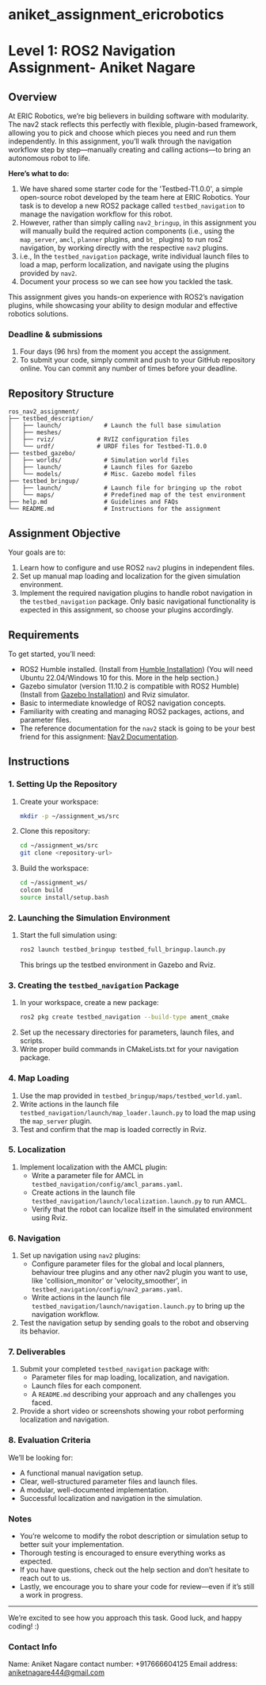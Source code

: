 # aniket_assignment_ericrobotics
# Level 1: ROS2 Navigation Assignment- Aniket Nagare

## Overview
At ERIC Robotics, we’re big believers in building software with modularity. The nav2 stack reflects this perfectly with flexible, plugin-based framework, allowing you to pick and choose which pieces you need and run them independently. In this assignment, you’ll walk through the navigation workflow step by step—manually creating and calling actions—to bring an autonomous robot to life.

**Here’s what to do:**
1. We have shared some starter code for the 'Testbed-T1.0.0', a simple open-source robot developed by the team here at ERIC Robotics. Your task is to develop a new ROS2 package called `testbed_navigation` to manage the navigation workflow for this robot.
2. However, rather than simply calling `nav2_bringup`, in this assignment you will manually build the required action components (i.e., using the `map_server`, `amcl`, `planner` plugins, and `bt_` plugins) to run ros2 navigation, by working directly with the respective `nav2` plugins.
3. i.e., In the `testbed_navigation` package, write individual launch files to load a map, perform localization, and navigate using the plugins provided by `nav2`.
4. Document your process so we can see how you tackled the task.

This assignment gives you hands-on experience with ROS2’s navigation plugins, while showcasing your ability to design modular and effective robotics solutions.

### Deadline & submissions
1. Four days (96 hrs) from the moment you accept the assignment.
2. To submit your code, simply commit and push to your GitHub repository online. You can commit any number of times before your deadline.

## Repository Structure

```
ros_nav2_assignment/
├── testbed_description/
│   ├── launch/            # Launch the full base simulation
│   ├── meshes/
│   ├── rviz/            # RVIZ configuration files
│   └── urdf/            # URDF files for Testbed-T1.0.0
├── testbed_gazebo/
│   ├── worlds/            # Simulation world files
│   ├── launch/            # Launch files for Gazebo
│   └── models/            # Misc. Gazebo model files
├── testbed_bringup/
│   ├── launch/            # Launch file for bringing up the robot
│   └── maps/              # Predefined map of the test environment
├── help.md                # Guidelines and FAQs
└── README.md              # Instructions for the assignment
```

## Assignment Objective
Your goals are to:
1. Learn how to configure and use ROS2 `nav2` plugins in independent files.
2. Set up manual map loading and localization for the given simulation environment.
3. Implement the required navigation plugins to handle robot navigation in the `testbed_navigation` package. Only basic navigational functionality is expected in this assignment, so choose your plugins accordingly.

## Requirements

To get started, you’ll need:
- ROS2 Humble installed. (Install from [Humble Installation](https://docs.ros.org/en/humble/Installation.html)) (You will need Ubuntu 22.04/Windows 10 for this. More in the help section.)
- Gazebo simulator (version 11.10.2 is compatible with ROS2 Humble) (Install from [Gazebo Installation](https://classic.gazebosim.org/tutorials?tut=install_ubuntu)) and Rviz simulator.
- Basic to intermediate knowledge of ROS2 navigation concepts.
- Familiarity with creating and managing ROS2 packages, actions, and parameter files.
- The reference documentation for the `nav2` stack is going to be your best friend for this assignment: [Nav2 Documentation](https://navigation.ros.org/).

## Instructions

### 1. Setting Up the Repository
1. Create your workspace:
    ```bash
    mkdir -p ~/assignment_ws/src
    ```
2. Clone this repository:
   ```bash
   cd ~/assignment_ws/src
   git clone <repository-url>
   ```
2. Build the workspace:
   ```bash
   cd ~/assignment_ws/
   colcon build
   source install/setup.bash
   ```

### 2. Launching the Simulation Environment
1. Start the full simulation using:
   ```bash
   ros2 launch testbed_bringup testbed_full_bringup.launch.py
   ```
   This brings up the testbed environment in Gazebo and Rviz.

### 3. Creating the `testbed_navigation` Package
1. In your workspace, create a new package:
   ```bash
   ros2 pkg create testbed_navigation --build-type ament_cmake
   ```
2. Set up the necessary directories for parameters, launch files, and scripts.
3. Write proper build commands in CMakeLists.txt for your navigation package.

### 4. Map Loading
1. Use the map provided in `testbed_bringup/maps/testbed_world.yaml`.
2. Write actions in the launch file `testbed_navigation/launch/map_loader.launch.py` to load the map using the `map_server` plugin.
3. Test and confirm that the map is loaded correctly in Rviz.

### 5. Localization
1. Implement localization with the AMCL plugin:
   - Write a parameter file for AMCL in `testbed_navigation/config/amcl_params.yaml`.
   - Create actions in the launch file `testbed_navigation/launch/localization.launch.py` to run AMCL.
   - Verify that the robot can localize itself in the simulated environment using Rviz.

### 6. Navigation
1. Set up navigation using `nav2` plugins:
   - Configure parameter files for the global and local planners, behaviour tree plugins and any other nav2 plugin you want to use, like 'collision_monitor' or 'velocity_smoother', in `testbed_navigation/config/nav2_params.yaml`.
   - Write actions in the launch file `testbed_navigation/launch/navigation.launch.py` to bring up the navigation workflow.
2. Test the navigation setup by sending goals to the robot and observing its behavior.

### 7. Deliverables
1. Submit your completed `testbed_navigation` package with:
   - Parameter files for map loading, localization, and navigation.
   - Launch files for each component.
   - A `README.md` describing your approach and any challenges you faced.
2. Provide a short video or screenshots showing your robot performing localization and navigation.

### 8. Evaluation Criteria
We’ll be looking for:
- A functional manual navigation setup.
- Clear, well-structured parameter files and launch files.
- A modular, well-documented implementation.
- Successful localization and navigation in the simulation.

### Notes
- You’re welcome to modify the robot description or simulation setup to better suit your implementation.
- Thorough testing is encouraged to ensure everything works as expected.
- If you have questions, check out the help section and don’t hesitate to reach out to us.
- Lastly, we encourage you to share your code for review—even if it’s still a work in progress.
---

We’re excited to see how you approach this task. Good luck, and happy coding! :)

### Contact Info

Name: Aniket Nagare
contact number: +917666604125
Email address: aniketnagare444@gmail.com

